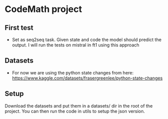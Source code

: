 # CodeMath project

## First test

-   Set as seq2seq task. Given state and code the model should predict the output. I will run the tests on mistral in ft1 using this approach

## Datasets

-   For now we are using the python state changes from here: https://www.kaggle.com/datasets/frasergreenlee/python-state-changes

## Setup

Download the datasets and put them in a datasets/ dir in the root of the project. You can then run the code in utils to setup the json version.
